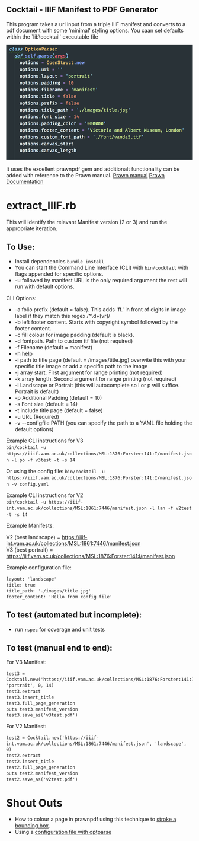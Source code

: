 Cocktail - IIIF Manifest to PDF Generator
-----

This program takes a url input from a triple IIIF manifest and converts to a pdf document with some 'minimal' styling options.
You caan set defaults within the `lib\cocktail' executable file

![Default options](images/default_options.png)

It uses the excellent prawnpdf gem and additionalt functionality can be added with reference to the Prawn manual.
[Prawn manual](http://prawnpdf.org/manual.pdf)
[Prawn Documentation](http://prawnpdf.org/docs/0.11.1/Prawn/Document.html)

extract_IIIF.rb
===

This will identify the relevant Manifest version (2 or 3) and run the appropriate iteration.

To Use:
---

- Install dependencies `bundle install`
- You can start the Command Line Interface (CLI) with `bin/cocktail` with flags appended for specific options. 
- -u followed by manifest URL is the only required argument the rest will run with default options.

CLI Options:

- -a folio prefix (default = false). This adds 'ff.' in front of digits in image label if they match this regex /^\d+[vr]/
- -b left footer content. Starts with copyright symbol followed by the footer content.
- -c fill colour for image padding (default is black).
- -d fontpath. Path to custom ttf file (not required)
- -f Filename (default = manifest)
- -h help
- -i path to title page (default = /images/title.jpg) overwite this with your specific title image or add a specific path to the image
- -j array start. First argument for range printing (not required)
- -k array length. Second argument for range printing (not required)
- -l Landscape or Portrait (this will autocomplete so l or p will suffice. Portrait is default)
- -p Additional Padding (default = 10)
- -s Font size (default = 14)
- -t include title page (default = false)
- -u URL (Required)
- -v --configfile PATH (you can specify the path to a YAML file holding the default options)

Example CLI instructions for V3  
`bin/cocktail -u https://iiif.vam.ac.uk/collections/MSL:1876:Forster:141:I/manifest.json -l po -f v3test -t -s 14`

Or using the config file:
`bin/cocktail -u https://iiif.vam.ac.uk/collections/MSL:1876:Forster:141:I/manifest.json -v config.yaml`


Example CLI instructions for V2  
`bin/cocktail -u https://iiif-int.vam.ac.uk/collections/MSL:1861:7446/manifest.json -l lan -f v2test -t -s 14`

Example Manifests:

V2 (best landscape) = https://iiif-int.vam.ac.uk/collections/MSL:1861:7446/manifest.json  
V3 (best portrait) = https://iiif.vam.ac.uk/collections/MSL:1876:Forster:141:I/manifest.json

Example configuration file:

```
layout: 'landscape'
title: true
title_path: './images/title.jpg'
footer_content: 'Hello from config file'
```

To test (automated but incomplete):
---

- run `rspec` for coverage and unit tests

To test (manual end to end):
---

For V3 Manifest:  

```
test3 = Cocktail.new('https://iiif.vam.ac.uk/collections/MSL:1876:Forster:141:I/manifest.json', 'portrait', 0, 14)  
test3.extract  
test3.insert_title  
test3.full_page_generation  
puts test3.manifest_version  
test3.save_as('v3test.pdf')  
```

For V2 Manifest:  

```
test2 = Cocktail.new('https://iiif-int.vam.ac.uk/collections/MSL:1861:7446/manifest.json', 'landscape', 0)  
test2.extract  
test2.insert_title  
test2.full_page_generation  
puts test2.manifest_version  
test2.save_as('v2test.pdf')  
```

Shout Outs
===

- How to colour a page in prawnpdf using this technique to [stroke a bounding box](https://stackoverflow.com/questions/17757298/how-to-add-background-fill-color-to-a-bounding-box-in-prawn).
- Using a [configuration file with optparse](https://stackoverflow.com/questions/4375530/ruby-configuration-file-parser-combined-with-optionparser)
